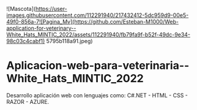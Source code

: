 ![Mascota](https://user-images.githubusercontent.com/112291940/217432412-5dc959d9-00e5-49f0-856a-7![Pagina_Mv](https://github.com/Esteban-M1000/Web-application-for-veterinary--White_Hats_MINTIC_2022/assets/112291940/fb79fa9f-b52f-49dc-9e34-98c03c4cabf1)
5795b118a91.jpeg)
# Aplicacion-web-para-veterinaria--White_Hats_MINTIC_2022
Desarrollo aplicación web con lenguajes como: C#.NET - HTML - CSS - RAZOR - AZURE.
